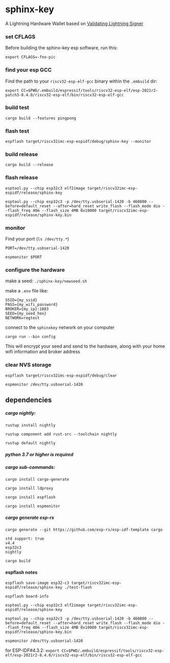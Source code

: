 # sphinx-key

A Lightning Hardware Wallet based on [Validating Lightning Signer](https://gitlab.com/lightning-signer/validating-lightning-signer)

### set CFLAGS

Before building the sphinx-key esp software, run this:

`export CFLAGS=-fno-pic`

### find your esp GCC 

Find the path to your `riscv32-esp-elf-gcc` binary within the `.embuild` dir:

`export CC=$PWD/.embuild/espressif/tools/riscv32-esp-elf/esp-2021r2-patch3-8.4.0/riscv32-esp-elf/bin/riscv32-esp-elf-gcc`

### build test

`cargo build --features pingpong`

### flash test

`espflash target/riscv32imc-esp-espidf/debug/sphinx-key --monitor`

### build release

`cargo build --release`

### flash release

`esptool.py --chip esp32c3 elf2image target/riscv32imc-esp-espidf/release/sphinx-key`

`esptool.py --chip esp32c3 -p /dev/tty.usbserial-1420 -b 460800 --before=default_reset --after=hard_reset write_flash --flash_mode dio --flash_freq 40m --flash_size 4MB 0x10000 target/riscv32imc-esp-espidf/release/sphinx-key.bin`

### monitor

Find your port (`ls /dev/tty.*`)

`PORT=/dev/tty.usbserial-1420`

`espmonitor $PORT`

### configure the hardware

make a seed: `./sphinx-key/newseed.sh` 

make a `.env` file like:

```
SSID={my_ssid}
PASS={my_wifi_password}
BROKER={my_ip}:1883
SEED={my_seed_hex}
NETWORK=regtest
```

connect to the `sphinxkey` network on your computer

`cargo run --bin config`

This will encrypt your seed and send to the hardware, along with your home wifi information and broker address

### clear NVS storage

`espflash target/riscv32imc-esp-espidf/debug/clear`

`espmonitor /dev/tty.usbserial-1420`

## dependencies

##### cargo nightly:

`rustup install nightly`

`rustup component add rust-src --toolchain nightly`

`rustup default nightly`

##### python 3.7 or higher is required

##### cargo sub-commands:

`cargo install cargo-generate`

`cargo install ldproxy`

`cargo install espflash`

`cargo install espmonitor`

##### cargo generate esp-rs

`cargo generate --git https://github.com/esp-rs/esp-idf-template cargo`

```
std support: true
v4.4
esp32c3
nightly
```

`cargo build`

#### espflash notes

`espflash save-image esp32-c3 target/riscv32imc-esp-espidf/release/sphinx-key ./test-flash`

`espflash board-info`

`esptool.py --chip esp32c3 elf2image target/riscv32imc-esp-espidf/release/sphinx-key`

`esptool.py --chip esp32c3 -p /dev/tty.usbserial-1420 -b 460800 --before=default_reset --after=hard_reset write_flash --flash_mode dio --flash_freq 40m --flash_size 4MB 0x10000 target/riscv32imc-esp-espidf/release/sphinx-key.bin`

`espmonitor /dev/tty.usbserial-1420`

for ESP-IDF#4.3.2: `export CC=$PWD/.embuild/espressif/tools/riscv32-esp-elf/esp-2021r2-8.4.0/riscv32-esp-elf/bin/riscv32-esp-elf-gcc`